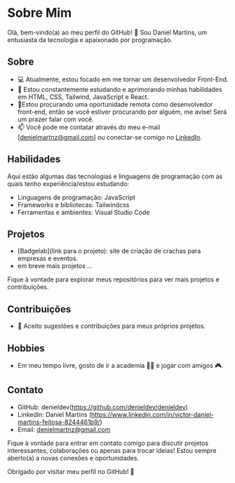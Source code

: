 # Sobre Mim

Olá, bem-vindo(a) ao meu perfil do GitHub! 👋 Sou Daniel Martins, um entusiasta da tecnologia e apaixonado por programação. 

## Sobre

- 💻 Atualmente, estou focado em me tornar um desenvolvedor Front-End.
- 🌱 Estou constantemente estudando e aprimorando minhas habilidades em HTML, CSS, Tailwind, JavaScript e React.
- 👀Estou procurando uma oportunidade remota como desenvolvedor front-end, então se você estiver procurando por alguém, me avise! Será um prazer falar com você.
- 📫 Você pode me contatar através do meu e-mail [denielmartnz@gmail.com] ou conectar-se comigo no [LinkedIn]((https://www.linkedin.com/in/victor-daniel-martins-feitosa-8244461b9/)).

## Habilidades

Aqui estão algumas das tecnologias e linguagens de programação com as quais tenho experiência/estou estudando:

- Linguagens de programação: JavaScript
- Frameworks e bibliotecas: Tailwindcss
- Ferramentas e ambientes: Visual Studio Code

## Projetos

- [Badgelab](link para o projeto): site de criação de crachas para empresas e eventos.
- em breve mais projetos ...

Fique à vontade para explorar meus repositórios para ver mais projetos e contribuições.

## Contribuições

- 🤝 Aceito sugestões e contribuições para meus próprios projetos.

## Hobbies
- Em meu tempo livre, gosto de ir a academia 💪🏻 e jogar com amigos 🎮.

## Contato

- GitHub: denieldev(https://github.com/denieldev/denieldev)
- LinkedIn: Daniel Martins (https://www.linkedin.com/in/victor-daniel-martins-feitosa-8244461b9/)
- Email: denielmartnz@gmail.com

Fique à vontade para entrar em contato comigo para discutir projetos interessantes, colaborações ou apenas para trocar ideias! Estou sempre aberto(a) a novas conexões e oportunidades.

Obrigado por visitar meu perfil no GitHub! 🌟
